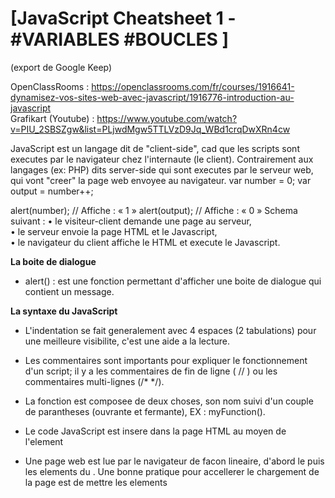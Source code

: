 # [JavaScript Cheatsheet 1 - #VARIABLES #BOUCLES   ]

(export de Google Keep) 

OpenClassRooms : https://openclassrooms.com/fr/courses/1916641-dynamisez-vos-sites-web-avec-javascript/1916776-introduction-au-javascript  
Grafikart (Youtube) :  https://www.youtube.com/watch?v=PIU_2SBSZgw&list=PLjwdMgw5TTLVzD9Jq_WBd1crqDwXRn4cw  



JavaScript est un langage dit de "client-side", cad que les scripts sont executes par le navigateur chez l'internaute (le client). Contrairement aux langages (ex: PHP) dits server-side qui sont executes par le serveur web, qui vont "creer" la page web envoyee au navigateur. 
var number = 0;
var output = number++;

alert(number); // Affiche : « 1 »
alert(output); // Affiche : « 0 »
Schema suivant : 
• le visiteur-client demande une page au serveur,  
• le serveur envoie la page HTML et le Javascript,  
• le navigateur du client affiche le HTML et execute le Javascript.  

__La boite de dialogue__
- alert() : est une fonction permettant d'afficher une boite de dialogue qui contient un message.

__La syntaxe du JavaScript__

- L'indentation se fait generalement avec 4 espaces (2 tabulations) pour une meilleure visibilite, c'est une aide a la lecture.

- Les commentaires sont importants pour expliquer le fonctionnement d'un script; il y a les commentaires de fin de ligne ( // ) ou les commentaires multi-lignes (/*   */).

 - La fonction est composee de deux choses, son nom suivi d'un couple de parantheses (ouvrante et fermante), EX : myFunction().

 - Le code JavaScript est insere dans la page HTML au moyen de l'element <script>, qui contient un attribut "type" servant a indiquer le type de langage que l'on va utiliser.

 - Le JavaScript externe : il est conseille d'ecrire le code JavaScript dans un fichier externe, portant l'extension ".js", il est ensuite appelle depuis la page Web au moyen de l'element <script> et de son attribut src=" " qui contient l'URL du fichier .js . 
EX:     <script src="hello.js"></script>

- Une page web est lue par le navigateur de facon lineaire, d'abord le <head> puis les elements du <body>. Une bonne pratique pour accellerer le chargement de la page est de mettre les elements <script> juste avant la fermeture de l'element <body>, afin d'etre charge en dernier.

## LES #VARIABLES 

- Une fois declaree, va servir a stocker des donnees (une valeur). Le nom d'une variable ne peut contenir que des cara teres alphanumeriques (A-Z, 0-9, _ et $ sont acceptes). Attention: le nom ne peut pas commencer par un chiffre et et ne peut etre utilise de mots cles utilises par JavaScript, cad les "mots reserves" (sauf si par exemple "var_", combine a un autre caractere). 

- le mot cle "var" indique qu'on va declarer une variable, ensuite il n'est plus necessaire de l'utiliser pour cette variable-la et on peut y stocker ce qu'on veut. 

- le signe "=" sert a attribuer une valeur a la variable. Lorsqu'on affecte une valeur a une variable, c'est *l'affectation*. 
EX:                                          var myVariable = 5.5;

-  Il est possible de declarer plusieurs variables a la suivre avec 1 seul mot cle "var", il suffit alors de mettre une virgule (,) apres l'affectation de chacune et finir par le point virgule (;). EX:
var	 maVariableAlpha = 2,	
	 maVariableBeta = maVariableAlpha + 3,
	 maVariableGamma = maVariableAlpha + maVariableBeta;

__Types de variables__ 

• Type numerique (alias *number*) : tout comme les autres langages, le JavaScript reconnait plusieurs ecritures pour les nombres, comme l'ecriture decimale (ex: var numiber = 5.5; ) ou l'ecriture scientifique (ex: var number 3.65e+5;) ou encore l'ecriture hexadecimale (var number = 0x391;).  

• Chaines de caracteres (alias *string*) : represente n'importe quel texte. 
On peut l'assigner de deux facons, avec des guillemets " "; ou avec des apostrophes ' ';
Lorsqu'on met une variable nombre en string, elle devient un chaine de caracteres et non plus un string. 
Si on veut mettre inserer des apostrophes ou guillemets dans le texte pour encadrer, alors inserer \" ou \' pour faire signifier au moteur JavaScript cela. 
(EX: var text = 'Ça c\'est quelque chose !'; )

• Les booleens (alias *boolean*) : un type bien particulier qui n'aura que deux etats : vrai ou faux (true / false). 

__Tester l'existence de variables avec **typeof**__
Variables
Si un jour on a besoin de tester l'existence d'une variable ou de verifier son type, l'instruction *typeof* est tres utile. 
EX:
var number = 2;
alert(typeof number); // Affiche : « number »
*
var text = 'Mon texte';
alert(typeof text); // Affiche : « string »
*
var aBoolean = false;
alert(typeof aBoolean); // Affiche : « boolean »

Si l'instruction nous renvoie "undefined", c'est que soit la variable est inexistante, soit qu'elle est declaree mais ne contient rien. 

__Les operateurs arithmetiques__ 

addition : +
soustraction : -
multiplication : *
division : /
modulo : % . Ce dernier operateur est simplement le reste d'une division. 

Pour faire une operation a une variable deja affectee, on peut utiliser +=, -=, *=, /= ou %= ; EX:
var number = 3;
number += 5;
alert(number); // Affiche : « 8 »


/!\ Lorsqu'on fait une operation arithmetique entre un string et un number (ex: "Salut les gens" * 4), on obtient un NaN ( = Not a Number) pour nous prevenir que cela ne donne rien. 

__Concatenation et conversion des types__

• La concatenation consiste a ajouter une chaine de caracteres a la fin d'une autre. EX:
var hi = 'Bonjour', name = 'toi', result;
result = hi + name;
alert(result); // Affiche : « Bonjourtoi »
L'espace est a ajouter manuellement a une variable. 
Il est possible aussi de faire la concatenation d'addition avec +=. 

__Interagir avec l'utilisateur__

• La fonction prompt ( ) s'utilise comme alert ( ), elle renvoie ce que l'utilisateur a ecrit sous forme d'une chaine de caracteres. 
EX:  
var text = prompt('Tapez quelque chose :');
Ainsi le texte tape sera stocke directement dans la variable "text".

__Convertir une chaine de caracteres en nombre__

var first, second, result;
first  = prompt('Entrez le premier chiffre :');
second = prompt('Entrez le second chiffre :');
result = first + second;
alert(result);

Si on essaye ce code, on remarque qu'il y a un probleme. En effet, le texte de prompt() est recupere sous forme d'une chaine de caracteres, chiffre ou non. Du coup l'operateur + fera une concatenation (meme si on insere des chiffres) !

Il suffit alors de convertir la chaine de caracteres en nombre. Pour cela, on aura besoin de la fonction parseInt ( ) . EX: 

var  text = '1337', 
	number;
number = parseInt(text);
alert(typeof number); // Affiche : « number »
alert(number); // Affiche : « 1337 »

__Structures conditionnelles (les conditions) : généralités__

• Base de toute condition: les booleens. La condition est une sorte de test pour verifier qu'une variable contient bien une certaine valeur. Les conditions sont constituees de valeurs a tester et de deux types d'operateurs : un *logique* et un de *comparaison*.

Operateurs de comparaison : 

• == : egal a 
•  != : different de
• === : contenu et type egal a 
• !== : contenu ou type different de
•  > : superieur a 
• >= : superieur ou egal a
• < : inferieur a 
• <= : inferieur ou egal a

Lorsqu'une condition est posee, on dit qu'elle est "verifiee" lorsqu'elle renvoie TRUE (et non verifiee si c'est FALSE). 

Precision sur le == : une comparaison entre 4 et '4' sera verifiee TRUE car meme contenu.
Precision sur le === : comparaison entre un 4 et '4' sera non verifiee car pas le meme type.

Les operateurs logiques : 
Fonctionnement sur le meme principe qu'une "table de verite" en electronique.

• && : ET (AND) : valeur1 && valeur2
Cet operateur verifie la confition lorsque toutes les valeurs qui lui sont passees valent TRUE. Si une seule d'entre elles vaut FALSE alors la condition n'est pas verifiee. EX:
var result = true && true;
alert(result); // Affiche : « true »
result = true && false;
alert(result); // Affiche : « false »
result = false && false;
alert(result); // Affiche : « false »

• || : OU (OR) : valeur1 || valeur2
Operateur plus "souple" car il renvoie TRUE si une des valeurs soumise contient TRUE, qu'importe les autres valeurs. 
var result = true || true;
alert(result); // Affiche : « true »
result = true || false;
alert(result); // Affiche : « true »
result = false || false;
alert(result); // Affiche : « false »

• ! : NON (NOT) : !valeur
Il se differencie des deux operateurs precedents car il ne prend qu'une seule valeur a la fois. S'il se nomme "NON", c'est que sa fonction est d'inverser la valeur qui lui est passee, ainsi TRUE deviendra FALSE et inversement. 
var result = false;
result = !result; // On stocke dans « result » l'inverse de « result »
alert(result); // Affiche « true » car on voulait l'inverse de « false »
result = !result;
alert(result); // Affiche « false » car on a inversé de nouveau « result », (on passe de « true » à « false »)

• Combiner les operateurs :  
EX:
var condition1, condition2, result;
condition1 = 2 > 8; // false
condition2 = 8 > 2; // true
result = condition1 && condition2;
alert(result); // Affiche « false »

=> Il est possible de raccourcir le code en combinant le tout sur une seule ligne : 

var result = 2 > 8 && 8 > 2;
alert(result); // Affiche « false »


__La condition "If Else"__

• Structure conditionnelle IF pour dire "SI"
De parentheses qui contiennent la condition a analyser, ou le booleen qui sera retourne par les operateurs conditionnels. 
Accolades permettant de definir la portion de code qui sera executee si la condition se verifie.

Le code s'execute si le booleen recu est TRUE, alors que FALSE empeche l'execution. EX:
if (2 < 8 && 8 >= 4) { // Cette condition renvoie « true », le code est donc exécuté
    alert('La condition est bien vérifiée.');
}
if (2 > 8 || 8 <= 4) { // Cette condition renvoie « false », le code n'est donc pas exécuté
    alert("La condition n'est pas vérifiée mais vous ne le saurez pas vu que ce code ne s'exécute pas.");
}

• La fonction confirm( ) : permet d'avoir en parametre une chaine de caracteres qui sera affiche a l'ecran et retournera un booleen en fonction de l'action de l'user (execution si OK donc TRUE, non-execution si 'annuler' et donc FALSE).
Tres pratique a utiliser avec les conditions. 
EX: 
if (confirm('Voulez-vous exécuter le code JavaScript de cette page ?')) {
    alert('Le code a bien été exécuté !');
}

• La structure ELSE pour dire "SINON". 
Si on veut faire executer un code lors de la verification d'une condition et un autre lorsque c'est pas le cas : il est possible de le faire avec deux conditions IF. 
/!\ Cependant la structure ELSE est plus optimale. 
Pour indenter les structures IF ELSE, on procede ainsi : 
if ( /* condition */ ) {
    // Du code…
} else {
    // Du code…
}


• La structure ELSE IF pour dire "SINON SI".
- Une premiere condition est a tester,
- Une deuxieme condition est presente et sera testee si la premiere echoue,
- Si aucune condition ne se verifie, la structure ELSE fait son travail.

EX:
var floor = parseInt(prompt("Entrez l'étage où l'ascenseur doit se rendre (de -2 à 30) :"));
if (floor == 0) {
	alert('Vous vous trouvez déjà au rez-de-chaussée.');
} else if (-2 <= floor && floor <= 30) {
	alert("Direction l'étage n°" + floor + ' !');
} else {
	alert("L'étage spécifié n'existe pas.");
}

/!\ La structure ELSE IF peut etre utilisee plusieurs fois de suite, il faut juste que la condition avec la structure IF soit juste avant. 

__La Condition Switch__

La condition IF ELSE est utile dans de nombreux cas, cependant pour faire du cas par cas, on utilise SWITCH. 

var drawer = parseInt(prompt('Choisissez le tiroir à ouvrir (1 à 4) :'));
switch (drawer) {
    case 1:
        alert('Contient divers outils pour dessiner : du papier, des crayons, etc.');
    break;
    case 2:
        alert('Contient du matériel informatique : des câbles, des composants, etc.');
    break;
    case 3:
        alert('Ah ? Ce tiroir est fermé à clé ! Dommage !');
    break;
    case 4:
        alert('Contient des vêtements : des chemises, des pantalons, etc.');
    break;
    default:
        alert("Info du jour : le meuble ne contient que 4 tiroirs et, jusqu'à preuve du contraire, les tiroirs négatifs n'existent pas.");
}

- Le mot cle "switch est suivi de la variable a analyser et une paire d'accolades.
- Se trouvent dans les accolades tous les cas de figure pour la variable definis par le mot cle "case" suivi de la valeur a prendre en compte et " : ".
- A chaque fin de "case" on met un "break;" pour casser le switch et eviter l'execution du reste du code. 
- A la fin on peut ecrire le mot cle "default" suivi de deux points pour executer un code si aucun cas n'est rencontre.

/!\ Si on attend un chiffre dans le prompt, ne pas oublier de l'encadrer dans une fonction parseInt( ) afin de convertir le type de valeur, de string en nombre (pas necessaire si on specifie le string lors des case (ex: case '1' : ).

__Les ternaires__
L'operateur (ternaire) conditionnel de JavaScript comporte trois operandes et est utilise comme raccourci pour la declaration des instructions If...Else. Il se decompose comme suit :
- nom de la variable qui va accueillir le resultat de la ternaire,
- la variable qui sera analysee par la ternaire,
- un " ? " suivi d'une valeur (nombre, texte),
- " : " suivis d'une deuxieme valeur et enfin le point-virgule marquant la fin de la ligne d'instructions.
=> si la variable analysee vaut TRUE alors la valeur retournee par la ternaire est celle apres le " ? " 
=> si elle vaut FALSE alors la valeur retournee sera celle apres les " : " 

EX:
var startMessage = 'Votre catégorie : ',
    endMessage,
    adult = confirm('Êtes-vous majeur ?');
endMessage = adult ? '18+' : '-18';
alert(startMessage + endMessage);

__Conditions sur les variables__ 
=> lors d'une structure conditionnelle if/else, la variable est convertie en booleen (TRUE/FALSE) 
=> l'operateur OU / || : en plus de sa fonction principale, il permet de renvoyer la premiere variable possedant une valeur evaluee a TRUE. 

## LES #BOUCLES 

__L'incrementation__

Soit : 
	var number = 0;
	number = number + 1;

• L'incrementation permet d'ajouter une unite a un nombre au moyen d'une syntaxe courte : 
number++; ou bien ++number;  pour ajouter 1 (incrementer).
number--; ou bien --number; pour soustraire 1 (decrementer).

/!\ Si on place l'operateur ++ avant la variable, cela incremente la variable (number) et retourne la valeur de number incrementee (c'est a dire 1) :
var number = 0;
var output = ++number;
alert(number); // Affiche : « 1 »
alert(output); // Affiche : « 1 »

/!\ Si on place l'operateur apres la variable a incrementer, l'operation retourne la valeur de number avant qu'elle soit incrementee :
var number = 0;
var output = number++;
alert(number); // Affiche : « 1 »
alert(output); // Affiche : « 0 »

__La boucle WHILE__

• La boucle est une structure analogue aux structures conditionnelles, sauf qu'elle repete une serie d'instructions jusqu'a ce qu'on dise d'arreter. A chaque repetition de la boucle on parle d'iteration. 
• Il est necessaire de definir une condition pour le fonctionnement de la boucle. 
• Tant que la condition est vraie (TRUE), la boucle se repete. 
• Des que la boucle est fausse (FALSE), la boucle s'arrete. 
EX:
while (condition) {
    instruction_1;
    instruction_2;
    instruction_3;
}

• La boucle While se repete tant que la condition est validee/remplie (il faut s'arranger qu'a un moment elle ne soit plus vraie). 
EX:
var number = 1;
while (number < 10) {
    number++;
}
alert(number); // Affiche : « 10 »

• Ici la variable "proceed" est ce qu'on appelle une <<variable temoin>>, ou bien une variable de boucle. 
Tant qu'on incremente, les prenoms s'ajoutent, lorsque la variable "nick" est null, fin de la boucle
EX:
var nicks = '',
    nick,
    proceed = true;
    
    while (proceed) {
    	nick = prompt('Entrez un prénom :');
    	if (nick) {
        nicks += nick + ' '; // Ajoute le nouveau prénom ainsi qu'une espace juste après
    	} else {
        proceed = false; // Aucun prénom n'a été entré, donc on fait en sorte d'invalider la condition
    	}
}
alert(nicks); // Affiche les prénoms à la suite

• On peut mettre fin a une boucle avec "break" (apres le Else), le break s'utilise exactement comme dans la structure conditionnelle switch. 
• L'instruction "continue" peut s'utiliser a la place de "break" pour mettre fin a une iteration. Mais dans ce cas la boucle n'est pas stopee, elle passe a l'iteration suivante.

__La boucle FOR__

• La boucle FOR ressemble beuacoup au fonctionnement de la boucle WHILE, sauf que dans les parantheses on n'a pas seulement une condition mais 3 blocs : 
1 - l'initialisation : on initialise la variable, elle s'execute juste avant que la boucle ne demarre,
2...- la condition: s'execute avant chaque passage de boucle,
3 - l'incrementation : utilise pour incrementer une variable a chaque iteration de la boucle. S'utilise apres chaque passage de boucle.

for (var iter = 0; iter < 4; iter++) {
    alert('Itération n°' + iter);
}

• CONVENTION de programmmation : les  variables de boucles FOR sont généralement nommées *i*. Si une boucle se trouve dans une autre boucle, la variable de cette boucle sera nommée *j* , puis *k* et ainsi de suite.

• La portee des variables de boucle : il est déconseillé de declarer une variable au sein d'une boucle, mais la declarer immediatement dans l'initialisation. Mais une fois que la boucle est initialisee, 

## EN RESUME
* L'incrémentation est importante au sein des boucles. Incrémenter ou décrémenter signifie ajouter ou soustraire une unité à une variable. Le comportement d'un opérateur d'incrémentation est différent s'il se place avant ou après la variable.
* La boucle While permet de répéter une liste d'instructions tant que la condition est vérifiée. Si condition "FALSE", la boucle ne s'execute pas. 
* La boucle do While est une variante de While qui sera exécutée au moins une fois, peu importe la condition.
* La boucle For est une boucle utilisée pour répéter une liste d'instructions un certain nombre de fois. C'est donc une variante très ciblée de la boucle While, elle s'execute un nombre determinee de fois. 


*	*	*	*	*	*	*	*	*	*

# [JavaScript Cheatsheet 2 - #FONCTIONS ]

## LES #FONCTIONS __

L'avantage : reduit considerablement un code long/complexe juste en appelant la fonctione la contenant. 

__Creer sa 1ere fonction__

function myFunction(arguments) {
    // Le code que la fonction va devoir exécuter
}

• le mot cle "function" est present a chaque declaration de fonction.
• vient ensuite le mot cle de la fonction (ex: "myFunction").
• vient un couple de parantherses dans laquelle on declare des arguments/parameters, elles fournissent les infos a la fonction pour son execution. 
• vient un couple d'accolades contenant le code que la fonction devra executer (et utilisant les arguments)

=> une fois declaree, la fonction peut etre appellee autant de fois qu'on veut. 

__La portee des variables__

• les variables *Globales* : lorsque une variable est declaree en dehors de la fonction. Pas de probleme, on peut l'appeler dans une fonction.
• les variables *Locales* : lorsque une variable est declaree a l'interieur d'une fonction. La variable ne pourra pas etre utilisee a l'exterieur et le code ne pourra pas s'executer. Il faut toujours privilegier les variables locales. 

=> Toute variable declaree dans une fonction n'est utilisable que dans cette meme fonction. 
Dans l'execution d'une fonction, c'est la variable locale qui prend le dessus sur la variable globale.
Dans l'execution du code general (donc une fois la fonction terminee), c'est la variable globale qui prend ses droits. 


__Les arguments__

Selon les fonctions, pas besoin de specifier des arguments. Parfois il y en a un, parfois plusieurs. L'argument qu'on passe dans la fonction peut etre utilise comme variable a l'interieur. 

EX : 
function myFunction(arg) { // Notre argument est la variable « arg »
    // Une fois que l'argument a été passé à la fonction, vous allez le retrouver dans la variable « arg »
    alert('Votre argument : ' + arg);
}
myFunction('En voilà un beau test !');


//  ici la fonction est declaree attend son execution quand on l'appelle
// on a l'appel de la fonction a la derniere ligne, en lui passant un argument
// la fonction va attendre d'avoir tous les arguments avant de s'executer.
// la fonction prompt () s'execute puis renvoie la valeur de l'user, apres cela myFunction() s'execute (car tous les arguments sont recus) . C'estu ne fonction dite *native*

function myFunction(arg) {
    alert('Votre argument : ' + arg);
}
myFunction(prompt('Que souhaitez-vous passer en argument à la fonction ?'));


__Les arguments multiples__ 

// les differents arguments sont separes par une virgule. 
// a l'execution de la fonction, il n'y a qu'a passer les arguments qu'on veut a notre fonction.

function moar(first, second) {
    // On peut maintenant utiliser les variables « first » et « second » comme on le souhaite :
    alert('Votre premier argument : ' + first);
    alert('Votre deuxième argument : ' + second);
}
moar(
	'Un !',
	'Deux !'
);

__Les arguments facultatifs__ (PAS CLAIR)

Si on cree une fonction accueillant un argument mais qu'on ne le specifie pas lors de l'appel, on obtient *undefined* (= indefini). Les arguments facultatifs de'une fonction doit toujours se trouver en derniere position. 

function optional(arg) {
    alert(arg); // On affiche l'argument non spécifié pour voir ce qu'il contient
}
optional();

__Les valeurs de retour__

Essentiellement, les fonctions ne peuvent retourner qu'une seule et unique valeur chacune (hors tableau et objet) ! 
Pour cela il suffit d'utiliser l'instruction return suivie de la valeur a retourner. 
Le return met fin a la fonction puis retourne la valeur (le reste ne sera pas execute). Idem si on fait 2 return, le premier mettra fin a la fonction.

EX:
function sayHello() {
    return 'Bonjour !'; // L'instruction « return » suivie d'une valeur, cette dernière est donc renvoyée par la fonction
    alert('Attention ! Le texte arrive !');
}
alert(sayHello()); // Ici on affiche la valeur retournée par la fonction sayHello()


__Les fonctions anonymes__

Tres important, les fonctions anonymes sont utiles pour les objets, evenements, variables statistiques, closures. 
Ces fonctions ne possedent pas de nom. 

EX:
function (arguments) {
// le code de la fonction anonyme 
}

Ainsi on peut assigner une fonction anonyme a une variable : 

var sayHello = function() {
    alert('Bonjour !');
};

Des lors, on peut appeler notre fonctions par le nom de la variable a laquelle nous l'avons assigne :  sayHello(); 

En JavaScript, il faut distinguer dans le code les structures et les instructions : 
• STRUCTURES : les fonctions, les conditions, les boucles. (pas besoin de ; )
• INSTRUCTIONS:  les assignations de variable, l’exécution de fonction, etc. ( ; necessaire)

Les fonctions peuvent servir a isoler une partie du code, pour eviter qu'il n'affecte le reste. 
// la fonction est isolee entre des parantheses puis est suivie d'une paire () pour y faire appel immediatement et l'executer.
(function() {
    // Code isolé
})() 

=> Ces fonctions immediatement executees s'appellent les "Immediately-Invoked Function Expression" (IIFE)























































